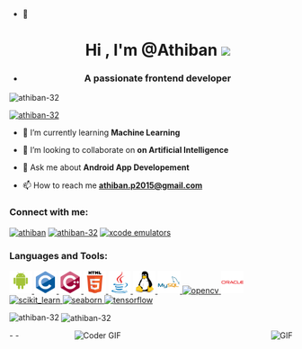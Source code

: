 - 👋 <h1 align="center">Hi , I'm @Athiban <img src="https://media.giphy.com/media/hvRJCLFzcasrR4ia7z/giphy.gif" width="35"></h1>
- <h3 align="center">A passionate frontend developer</h3>

<p align="left"> <img src="https://komarev.com/ghpvc/?username=athiban-32&label=Profile%20views&color=0e75b6&style=flat" alt="athiban-32" /> </p>

<p align="left"> <a href="https://github.com/ryo-ma/github-profile-trophy"><img src="https://github-profile-trophy.vercel.app/?username=athiban-32" alt="athiban-32" /></a> </p>

- 🌱 I’m currently learning **Machine Learning**

- 👯 I’m looking to collaborate on **on Artificial Intelligence**

- 💬 Ask me about **Android App Developement**

- 📫 How to reach me **athiban.p2015@gmail.com**

<h3 align="left">Connect with me:</h3>
<p align="left">
<a href="https://stackoverflow.com/users/Athiban" target="blank"><img align="center" src="https://raw.githubusercontent.com/rahuldkjain/github-profile-readme-generator/master/src/images/icons/Social/stack-overflow.svg" alt="athiban" height="30" width="40" /></a>
<a href="https://instagram.com/athiban-32" target="blank"><img align="center" src="https://raw.githubusercontent.com/rahuldkjain/github-profile-readme-generator/master/src/images/icons/Social/instagram.svg" alt="athiban-32" height="30" width="40" /></a>
<a href="https://www.youtube.com/c/Xcode Emulators" target="blank"><img align="center" src="https://raw.githubusercontent.com/rahuldkjain/github-profile-readme-generator/master/src/images/icons/Social/youtube.svg" alt="xcode emulators" height="30" width="40" /></a>
</p>

<h3 align="left">Languages and Tools:</h3>
<p align="left"> <a href="https://developer.android.com" target="_blank" rel="noreferrer"> <img src="https://raw.githubusercontent.com/devicons/devicon/master/icons/android/android-original-wordmark.svg" alt="android" width="40" height="40"/> </a> <a href="https://www.cprogramming.com/" target="_blank" rel="noreferrer"> <img src="https://raw.githubusercontent.com/devicons/devicon/master/icons/c/c-original.svg" alt="c" width="40" height="40"/> </a> <a href="https://www.w3schools.com/cpp/" target="_blank" rel="noreferrer"> <img src="https://raw.githubusercontent.com/devicons/devicon/master/icons/cplusplus/cplusplus-original.svg" alt="cplusplus" width="40" height="40"/> </a> <a href="https://www.w3.org/html/" target="_blank" rel="noreferrer"> <img src="https://raw.githubusercontent.com/devicons/devicon/master/icons/html5/html5-original-wordmark.svg" alt="html5" width="40" height="40"/> </a> <a href="https://www.java.com" target="_blank" rel="noreferrer"> <img src="https://raw.githubusercontent.com/devicons/devicon/master/icons/java/java-original.svg" alt="java" width="40" height="40"/> </a> <a href="https://www.linux.org/" target="_blank" rel="noreferrer"> <img src="https://raw.githubusercontent.com/devicons/devicon/master/icons/linux/linux-original.svg" alt="linux" width="40" height="40"/> </a> <a href="https://www.mysql.com/" target="_blank" rel="noreferrer"> <img src="https://raw.githubusercontent.com/devicons/devicon/master/icons/mysql/mysql-original-wordmark.svg" alt="mysql" width="40" height="40"/> </a> <a href="https://opencv.org/" target="_blank" rel="noreferrer"> <img src="https://www.vectorlogo.zone/logos/opencv/opencv-icon.svg" alt="opencv" width="40" height="40"/> </a> <a href="https://www.oracle.com/" target="_blank" rel="noreferrer"> <img src="https://raw.githubusercontent.com/devicons/devicon/master/icons/oracle/oracle-original.svg" alt="oracle" width="40" height="40"/> </a> <a href="https://scikit-learn.org/" target="_blank" rel="noreferrer"> <img src="https://upload.wikimedia.org/wikipedia/commons/0/05/Scikit_learn_logo_small.svg" alt="scikit_learn" width="40" height="40"/> </a> <a href="https://seaborn.pydata.org/" target="_blank" rel="noreferrer"> <img src="https://seaborn.pydata.org/_images/logo-mark-lightbg.svg" alt="seaborn" width="40" height="40"/> </a> <a href="https://www.tensorflow.org" target="_blank" rel="noreferrer"> <img src="https://www.vectorlogo.zone/logos/tensorflow/tensorflow-icon.svg" alt="tensorflow" width="40" height="40"/> </a> </p>

<p><img align="left" src="https://github-readme-stats.vercel.app/api/top-langs?username=athiban-32&show_icons=true&locale=en&layout=compact" alt="athiban-32" /></p>

<p>&nbsp;<img align="center" src="https://github-readme-stats.vercel.app/api?username=athiban-32&show_icons=true&locale=en" alt="athiban-32" /></p>
- <img align="right" alt="GIF" src="https://media.giphy.com/media/L8K62iTDkzGX6/giphy.gif" />
- <img align="right" alt="Coder GIF" height=250 width=350 src="https://thumbs.gfycat.com/EvilNextDevilfish-small.gif" />
